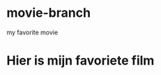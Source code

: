 # movie-branch
my favorite movie 

</head>
<body>
  
  <h1> Hier is mijn favoriete film </h1>
  
  
  
